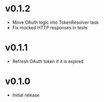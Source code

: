 # v0.1.2

+ Move OAuth logic into TokenResolver task
+ Fix mocked HTTP responses in tests

# v0.1.1

+ Refresh OAuth token if it is expired

# v0.1.0

+ Initial release
